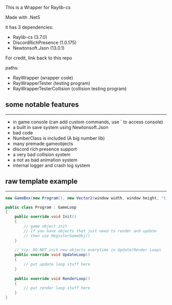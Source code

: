 ﻿This is a Wrapper for Raylib-cs

Made with .Net5

it has 3 dependencies:
- Raylib-cs (3.7.0)
- DiscordRichPresence (1.0.175)
- Newtonsoft.Json (13.0.1)

For credit, link back to this repo

paths:
- RayWrapper (wrapper code)
- RayWrapperTester (testing program)
- RayWrapperTesterCollision (collision testing program)

## some notable features

---
- in game console (can add custom commands, use ` to access console)
- a built in save system using Newtonsoft.Json
- bad code
- NumberClass is included (A big number lib)
- many premade gameobjects
- discord rich presence support
- a very bad collision system
- a not as bad animation system
- internal logger and crash log system

## raw template example

---

```C#
new GameBox(new Program(), new Vector2(window width, window height, "title"))

public class Program : GameLoop 
{
    public override void Init() 
    {
        // game object init
        // if you have objects that just need to render and update
        // then use RegisterGameObj()
    }
    
    // tip: DO NOT init new objects everytime in Update/Render Loops
    public override void UpdateLoop()
    {
        // put update loop stuff here
    }
    
    public override void RenderLoop()
    {
        // put render loop stuff here
    }
}
```